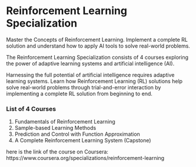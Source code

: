 <h1>Reinforcement Learning Specialization</h1>
<p>Master the Concepts of Reinforcement Learning. Implement a complete RL solution and understand how to apply AI tools to solve real-world problems.</p>
<p>The Reinforcement Learning Specialization consists of 4 courses exploring the power of adaptive learning systems and artificial intelligence (AI).

Harnessing the full potential of artificial intelligence requires adaptive learning systems. Learn how Reinforcement Learning (RL) solutions help solve real-world problems through trial-and-error interaction by implementing a complete RL solution from beginning to end.</p>

<h3>List of 4 Courses</h3>
<ol start="1">
 <li>Fundamentals of Reinforcement Learning</li>
  <li>Sample-based Learning Methods</li>
  <li>Prediction and Control with Function Approximation</li>
  <li>A Complete Reinforcement Learning System (Capstone)</li>  
</ol>

<p> here is the link of the course on Coursera: https://www.coursera.org/specializations/reinforcement-learning </p>
